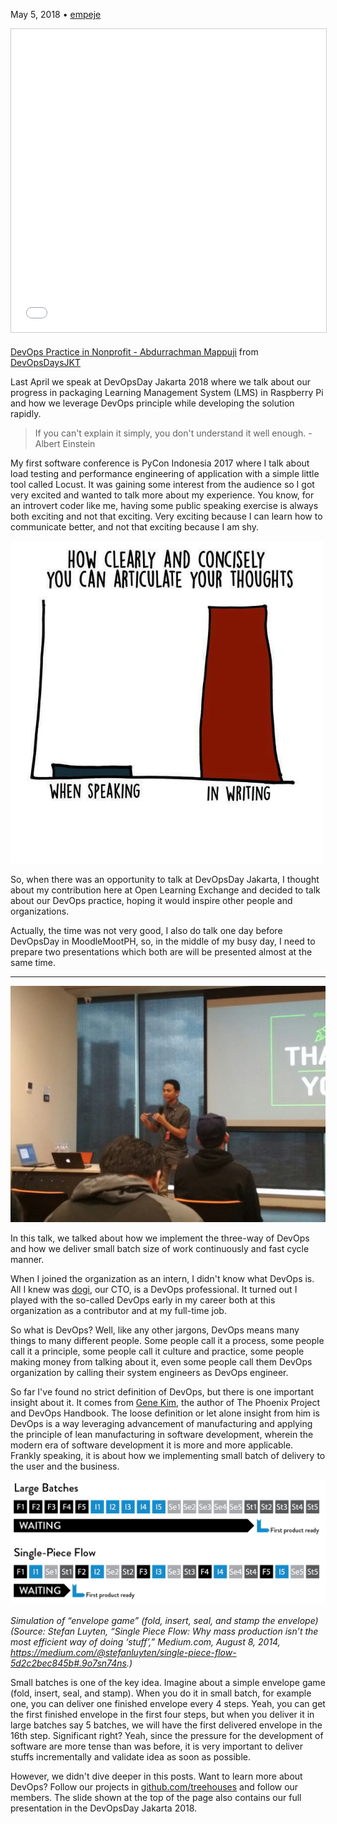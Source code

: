 May 5, 2018 • [empeje](https://github.com/empeje)

<iframe src="//www.slideshare.net/slideshow/embed_code/key/3BrvezTU3yPVuR" width="595" height="485" frameborder="0" marginwidth="0" marginheight="0" scrolling="no" style="border:1px solid #CCC; border-width:1px; margin-bottom:5px; max-width: 100%;" allowfullscreen> </iframe> 

[DevOps Practice in Nonprofit - Abdurrachman Mappuji](https://www.slideshare.net/DevOpsDaysJKT/devops-practice-in-nonprofit-abdurrachman-mappuji) from [DevOpsDaysJKT](https://www.slideshare.net/DevOpsDaysJKT)


Last April we speak at DevOpsDay Jakarta 2018 where we talk about our progress in packaging Learning Management System (LMS) in Raspberry Pi and how we leverage DevOps principle while developing the solution rapidly.

> If you can't explain it simply, you don't understand it well enough. - Albert Einstein

My first software conference is PyCon Indonesia 2017 where I talk about load testing and performance engineering of application with a simple little tool called Locust. It was gaining some interest from the audience so I got very excited and wanted to talk more about my experience. You know, for an introvert coder like me, having some public speaking exercise is always both exciting and not that exciting. Very exciting because I can learn how to communicate better, and not that exciting because I am shy.

![](../../images/how-introvert-feels.png "How introvert feels")

So, when there was an opportunity to talk at DevOpsDay Jakarta, I thought about my contribution here at Open Learning Exchange and decided to talk about our DevOps practice, hoping it would inspire other people and organizations.

Actually, the time was not very good, I also do talk one day before DevOpsDay in MoodleMootPH, so, in the middle of my busy day, I need to prepare two presentations which both are will be presented almost at the same time.

***

![](../../images/devopsday-mappuji.jpg_large "Mappuji at DevOpsDay Jakarta 18")

In this talk, we talked about how we implement the three-way of DevOps and how we deliver small batch size of work continuously and fast cycle manner.

When I joined the organization as an intern, I didn't know what DevOps is. All I knew was [dogi](https://github.com/dogi), our CTO, is a DevOps professional. It turned out I played with the so-called DevOps early in my career both at this organization as a contributor and at my full-time job.

So what is DevOps? Well, like any other jargons, DevOps means many things to many different people. Some people call it a process, some people call it a principle, some people call it culture and practice, some people making money from talking about it, even some people call them DevOps organization by calling their system engineers as DevOps engineer.

So far I've found no strict definition of DevOps, but there is one important insight about it. It comes from [Gene Kim](https://twitter.com/RealGeneKim), the author of The Phoenix Project and DevOps Handbook. The loose definition or let alone insight from him is DevOps is a way leveraging advancement of manufacturing and applying the principle of lean manufacturing in software development, wherein the modern era of software development it is more and more applicable. Frankly speaking, it is about how we implementing small batch of delivery to the user and the business.

![](../../images/envelope.png "Small batches: Simulation of “envelope game")

*Simulation of “envelope game” (fold, insert, seal, and stamp the envelope)
(Source: Stefan Luyten, “Single Piece Flow: Why mass production isn’t the most efficient way of doing ‘stuff’,” Medium.com, August 8, 2014, https://medium.com/@stefanluyten/single-piece-flow-5d2c2bec845b#.9o7sn74ns.)*

Small batches is one of the key idea. Imagine about a simple envelope game (fold, insert, seal, and stamp). When you do it in small batch, for example one, you can deliver one finished envelope every 4 steps. Yeah, you can get the first finished envelope in the first four steps, but when you deliver it in large batches say 5 batches, we will have the first delivered envelope in the 16th step. Significant right? Yeah, since the pressure for the development of software are more tense than was before, it is very important to deliver stuffs incrementally and validate idea as soon as possible.

However, we didn't dive deeper in this posts. Want to learn more about DevOps? Follow our projects in [github.com/treehouses](https://github.com/treehouses/) and follow our members. The slide shown at the top of the page also contains our full presentation in the DevOpsDay Jakarta 2018.